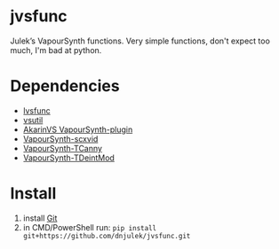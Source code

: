 # jvsfunc
Julek’s VapourSynth functions. Very simple functions, don't expect too much, I'm bad at python.

# Dependencies

* [lvsfunc](https://github.com/Irrational-Encoding-Wizardry/lvsfunc)
* [vsutil](https://github.com/Irrational-Encoding-Wizardry/vsutil)
* [AkarinVS VapourSynth-plugin](https://github.com/AkarinVS/vapoursynth-plugin)
* [VapourSynth-scxvid](https://github.com/dubhater/vapoursynth-scxvid)
* [VapourSynth-TCanny](https://github.com/HomeOfVapourSynthEvolution/VapourSynth-TCanny)
* [VapourSynth-TDeintMod](https://github.com/HomeOfVapourSynthEvolution/VapourSynth-TDeintMod)

# Install
1. install [Git](https://git-scm.com/downloads)
2. in CMD/PowerShell run: `pip install git+https://github.com/dnjulek/jvsfunc.git`
